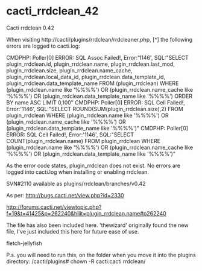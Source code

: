 # cacti_rrdclean_42
Cacti rrdclean 0.42 

When visiting http://cacti/plugins/rrdclean/rrdcleaner.php, [^] the following errors are logged to cacti.log:

CMDPHP: Poller[0] ERROR: SQL Assoc Failed!, Error:'1146', SQL:"SELECT plugin_rrdclean.id, plugin_rrdclean.name, plugin_rrdclean.last_mod, plugin_rrdclean.size, plugin_rrdclean.name_cache, plugin_rrdclean.local_data_id, plugin_rrdclean.data_template_id, plugin_rrdclean.data_template_name FROM (plugin_rrdclean) WHERE (plugin_rrdclean.name like '%%%%') OR (plugin_rrdclean.name_cache like '%%%%') OR (plugin_rrdclean.data_template_name like '%%%%') ORDER BY name ASC LIMIT 0,100"
CMDPHP: Poller[0] ERROR: SQL Cell Failed!, Error:'1146', SQL:"SELECT ROUND(SUM(plugin_rrdclean.size),2) FROM plugin_rrdclean WHERE (plugin_rrdclean.name like '%%%%') OR (plugin_rrdclean.name_cache like '%%%%') OR (plugin_rrdclean.data_template_name like '%%%%')"
CMDPHP: Poller[0] ERROR: SQL Cell Failed!, Error:'1146', SQL:"SELECT COUNT(plugin_rrdclean.name) FROM plugin_rrdclean WHERE (plugin_rrdclean.name like '%%%%') OR (plugin_rrdclean.name_cache like '%%%%') OR (plugin_rrdclean.data_template_name like '%%%%')"


As the error code states, plugin_rrdclean does not exist. No errors are logged into cacti.log when installing or enabling rrdclean.

SVN#2110 available as plugins/rrdclean/branches/v0.42

As per: http://bugs.cacti.net/view.php?id=2330

http://forums.cacti.net/viewtopic.php?f=19&t=41425&p=262240&hilit=plugin_rrdclean.name#p262240

The file has also been included here. 'thewizard' originally found the new file, I've just included this here for future ease of use.

fletch-jellyfish

P.s. you will need to run this, on the folder when you move it into the plugins directory:
/cacti/plugins# chown -R cacti:cacti rrdclean/ 
